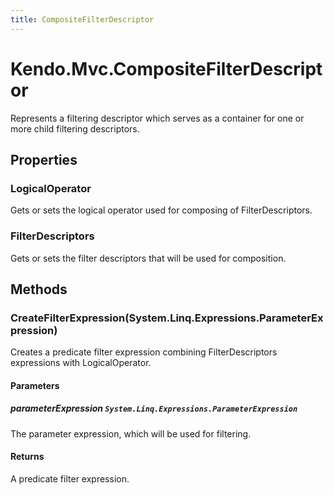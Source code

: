 ```yaml
---
title: CompositeFilterDescriptor
---
```


# Kendo.Mvc.CompositeFilterDescriptor
Represents a filtering descriptor which serves as a container for one or more child filtering descriptors.



## Properties


### LogicalOperator

Gets or sets the logical operator used for composing of FilterDescriptors.

### FilterDescriptors

Gets or sets the filter descriptors that will be used for composition.




## Methods


### CreateFilterExpression(System.Linq.Expressions.ParameterExpression)
Creates a predicate filter expression combining FilterDescriptors 
            expressions with LogicalOperator.


#### Parameters

##### parameterExpression `System.Linq.Expressions.ParameterExpression`
The parameter expression, which will be used for filtering.



#### Returns
A predicate filter expression.




